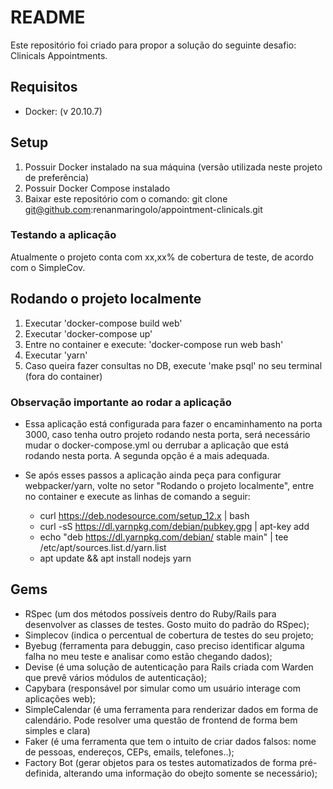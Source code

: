 # README

Este repositório foi criado para propor a solução do seguinte desafio: Clinicals Appointments.

## <a name="tech_info"></a>Requisitos
* Docker: (v 20.10.7)

## Setup
1) Possuir Docker instalado na sua máquina (versão utilizada neste projeto de preferência)
2) Possuir Docker Compose instalado
3) Baixar este repositório com o comando: git clone git@github.com:renanmaringolo/appointment-clinicals.git

### Testando a aplicação
Atualmente o projeto conta com xx,xx% de cobertura de teste, de acordo com o SimpleCov.

## Rodando o projeto localmente
1) Executar 'docker-compose build web'
2) Executar 'docker-compose up'
4) Entre no container e execute: 'docker-compose run web bash'
5) Executar 'yarn'
6) Caso queira fazer consultas no DB, execute 'make psql' no seu terminal (fora do container)

### Observação importante ao rodar a aplicação
* Essa aplicação está configurada para fazer o encaminhamento na porta 3000, caso tenha outro projeto rodando nesta porta, será necessário mudar o docker-compose.yml ou derrubar a aplicação que está rodando nesta porta. A segunda opção é a mais adequada.

* Se após esses passos a aplicação ainda peça para configurar webpacker/yarn, volte no setor "Rodando o projeto localmente", entre no container e execute as linhas de comando a seguir:
  - curl https://deb.nodesource.com/setup_12.x | bash
  - curl -sS https://dl.yarnpkg.com/debian/pubkey.gpg | apt-key add
  - echo "deb https://dl.yarnpkg.com/debian/ stable main" | tee /etc/apt/sources.list.d/yarn.list
  - apt update && apt install nodejs yarn

## Gems
* RSpec (um dos métodos possíveis dentro do Ruby/Rails para desenvolver as classes de testes. Gosto muito do padrão do RSpec);
* Simplecov (indica o percentual de cobertura de testes do seu projeto;
* Byebug (ferramenta para debuggin, caso preciso identificar alguma falha no meu teste e analisar como estão chegando dados);
* Devise (é uma solução de autenticação para Rails criada com Warden que prevê vários módulos de autenticação);
* Capybara (responsável por simular como um usuário interage com aplicações web);
* SimpleCalendar (é uma ferramenta para renderizar dados em forma de calendário. Pode resolver uma questão de frontend de forma bem simples e clara)
* Faker (é uma ferramenta que tem o intuito de criar dados falsos: nome de pessoas, endereços, CEPs, emails, telefones..);
* Factory Bot (gerar objetos para os testes automatizados de forma pré-definida, alterando uma informação do obejto somente se necessário);
